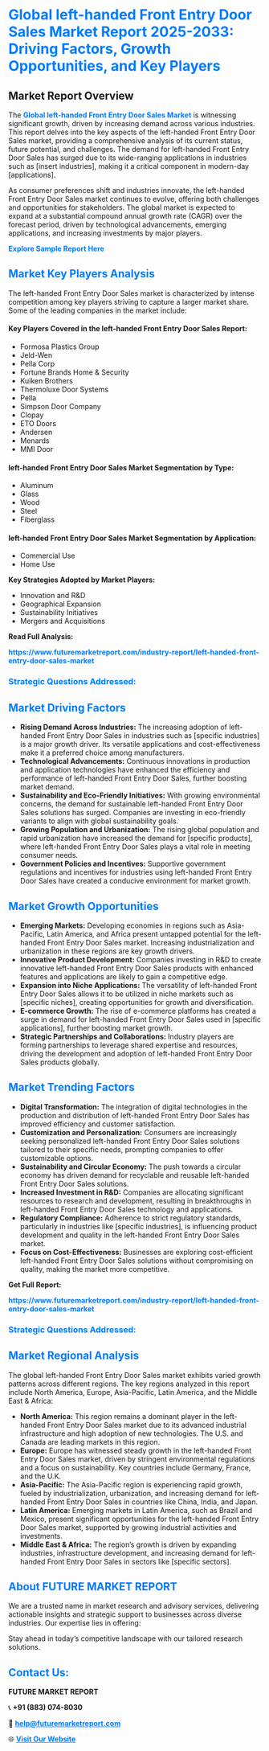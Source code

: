 <h1 style="color: #007BFF;">Global left-handed Front Entry Door Sales Market Report 2025-2033: Driving Factors, Growth Opportunities, and Key Players</h1>

<section id="overview">
<h2>Market Report Overview</h2>
<p>The <a href="https://www.futuremarketreport.com/industry-report/left-handed-front-entry-door-sales-market" style="color: #007BFF; text-decoration: none;"><strong>Global left-handed Front Entry Door Sales Market</strong></a> is witnessing significant growth, driven by increasing demand across various industries. This report delves into the key aspects of the left-handed Front Entry Door Sales market, providing a comprehensive analysis of its current status, future potential, and challenges. The demand for left-handed Front Entry Door Sales has surged due to its wide-ranging applications in industries such as [insert industries], making it a critical component in modern-day [applications].</p>
<p>As consumer preferences shift and industries innovate, the left-handed Front Entry Door Sales market continues to evolve, offering both challenges and opportunities for stakeholders. The global market is expected to expand at a substantial compound annual growth rate (CAGR) over the forecast period, driven by technological advancements, emerging applications, and increasing investments by major players.</p>
</section>

<section id="overview">
<p><a href="https://www.futuremarketreport.com/request-sample/reportId=109231" style="color: #007BFF; text-decoration: none;"><strong>Explore Sample Report Here</strong></a></p>
</section>

<section id="key-players">
<h2 style="color: #007BFF;">Market Key Players Analysis</h2>
<p>The left-handed Front Entry Door Sales market is characterized by intense competition among key players striving to capture a larger market share. Some of the leading companies in the market include:</p>
<h4>Key Players Covered in the left-handed Front Entry Door Sales Report:</h4>
<ul><li>Formosa Plastics Group</li><li>Jeld-Wen</li><li>Pella Corp</li><li>Fortune Brands Home &amp; Security</li><li>Kuiken Brothers</li><li>Thermoluxe Door Systems</li><li>Pella</li><li>Simpson Door Company</li><li>Clopay</li><li>ETO Doors</li><li>Andersen</li><li>Menards</li><li>MMI Door</li></ul>
<h4>left-handed Front Entry Door Sales Market Segmentation by Type:</h4>
<ul><li>Aluminum</li><li>Glass</li><li>Wood</li><li>Steel</li><li>Fiberglass</li></ul>

<h4>left-handed Front Entry Door Sales Market Segmentation by Application:</h4>
<ul><li>Commercial Use</li><li>Home Use</li></ul>
<p><strong>Key Strategies Adopted by Market Players:</strong></p>
<ul>
<li>Innovation and R&D</li>
<li>Geographical Expansion</li>
<li>Sustainability Initiatives</li>
<li>Mergers and Acquisitions</li>
</ul>
</section>

<section>
<p><strong>Read Full Analysis: </strong></p><a href="https://www.futuremarketreport.com/industry-report/left-handed-front-entry-door-sales-market" style="color: #007BFF; text-decoration: none;"><strong>https://www.futuremarketreport.com/industry-report/left-handed-front-entry-door-sales-market</strong></a>
<h3 style="color: #007BFF;">Strategic Questions Addressed:</h3>
</section>

<section id="driving-factors">
<h2 style="color: #007BFF;">Market Driving Factors</h2>
<ul>
<li><strong>Rising Demand Across Industries:</strong> The increasing adoption of left-handed Front Entry Door Sales in industries such as [specific industries] is a major growth driver. Its versatile applications and cost-effectiveness make it a preferred choice among manufacturers.</li>
<li><strong>Technological Advancements:</strong> Continuous innovations in production and application technologies have enhanced the efficiency and performance of left-handed Front Entry Door Sales, further boosting market demand.</li>
<li><strong>Sustainability and Eco-Friendly Initiatives:</strong> With growing environmental concerns, the demand for sustainable left-handed Front Entry Door Sales solutions has surged. Companies are investing in eco-friendly variants to align with global sustainability goals.</li>
<li><strong>Growing Population and Urbanization:</strong> The rising global population and rapid urbanization have increased the demand for [specific products], where left-handed Front Entry Door Sales plays a vital role in meeting consumer needs.</li>
<li><strong>Government Policies and Incentives:</strong> Supportive government regulations and incentives for industries using left-handed Front Entry Door Sales have created a conducive environment for market growth.</li>
</ul>
</section>

<section id="growth-opportunities">
<h2 style="color: #007BFF;">Market Growth Opportunities</h2>
<ul>
<li><strong>Emerging Markets:</strong> Developing economies in regions such as Asia-Pacific, Latin America, and Africa present untapped potential for the left-handed Front Entry Door Sales market. Increasing industrialization and urbanization in these regions are key growth drivers.</li>
<li><strong>Innovative Product Development:</strong> Companies investing in R&D to create innovative left-handed Front Entry Door Sales products with enhanced features and applications are likely to gain a competitive edge.</li>
<li><strong>Expansion into Niche Applications:</strong> The versatility of left-handed Front Entry Door Sales allows it to be utilized in niche markets such as [specific niches], creating opportunities for growth and diversification.</li>
<li><strong>E-commerce Growth:</strong> The rise of e-commerce platforms has created a surge in demand for left-handed Front Entry Door Sales used in [specific applications], further boosting market growth.</li>
<li><strong>Strategic Partnerships and Collaborations:</strong> Industry players are forming partnerships to leverage shared expertise and resources, driving the development and adoption of left-handed Front Entry Door Sales products globally.</li>
</ul>
</section>

<section id="trending-factors">
<h2 style="color: #007BFF;">Market Trending Factors</h2>
<ul>
<li><strong>Digital Transformation:</strong> The integration of digital technologies in the production and distribution of left-handed Front Entry Door Sales has improved efficiency and customer satisfaction.</li>
<li><strong>Customization and Personalization:</strong> Consumers are increasingly seeking personalized left-handed Front Entry Door Sales solutions tailored to their specific needs, prompting companies to offer customizable options.</li>
<li><strong>Sustainability and Circular Economy:</strong> The push towards a circular economy has driven demand for recyclable and reusable left-handed Front Entry Door Sales solutions.</li>
<li><strong>Increased Investment in R&D:</strong> Companies are allocating significant resources to research and development, resulting in breakthroughs in left-handed Front Entry Door Sales technology and applications.</li>
<li><strong>Regulatory Compliance:</strong> Adherence to strict regulatory standards, particularly in industries like [specific industries], is influencing product development and quality in the left-handed Front Entry Door Sales market.</li>
<li><strong>Focus on Cost-Effectiveness:</strong> Businesses are exploring cost-efficient left-handed Front Entry Door Sales solutions without compromising on quality, making the market more competitive.</li>
</ul>
</section>

<section>
<p><strong>Get Full Report: </strong></p><a href="https://www.futuremarketreport.com/industry-report/left-handed-front-entry-door-sales-market" style="color: #007BFF; text-decoration: none;"><strong>https://www.futuremarketreport.com/industry-report/left-handed-front-entry-door-sales-market</strong></a>
<h3 style="color: #007BFF;">Strategic Questions Addressed:</h3>
</section>


<section id="regional-analysis">
<h2 style="color: #007BFF;">Market Regional Analysis</h2>
<p>The global left-handed Front Entry Door Sales market exhibits varied growth patterns across different regions. The key regions analyzed in this report include North America, Europe, Asia-Pacific, Latin America, and the Middle East & Africa:</p>
<ul>
<li><strong>North America:</strong> This region remains a dominant player in the left-handed Front Entry Door Sales market due to its advanced industrial infrastructure and high adoption of new technologies. The U.S. and Canada are leading markets in this region.</li>
<li><strong>Europe:</strong> Europe has witnessed steady growth in the left-handed Front Entry Door Sales market, driven by stringent environmental regulations and a focus on sustainability. Key countries include Germany, France, and the U.K.</li>
<li><strong>Asia-Pacific:</strong> The Asia-Pacific region is experiencing rapid growth, fueled by industrialization, urbanization, and increasing demand for left-handed Front Entry Door Sales in countries like China, India, and Japan.</li>
<li><strong>Latin America:</strong> Emerging markets in Latin America, such as Brazil and Mexico, present significant opportunities for the left-handed Front Entry Door Sales market, supported by growing industrial activities and investments.</li>
<li><strong>Middle East & Africa:</strong> The region’s growth is driven by expanding industries, infrastructure development, and increasing demand for left-handed Front Entry Door Sales in sectors like [specific sectors].</li>
</ul>
</section>

<footer>
<h2 style="color: #007BFF;">About FUTURE MARKET REPORT</h2>
<p>We are a trusted name in market research and advisory services, delivering actionable insights and strategic support to businesses across diverse industries. Our expertise lies in offering:</p>

<p>Stay ahead in today’s competitive landscape with our tailored research solutions.</p>

<h2 style="color: #007BFF;">Contact Us:</h2>
<p><strong>FUTURE MARKET REPORT</strong></p>
<p>📞 <strong>+91 (883) 074-8030</strong></p>
<p>📧 <strong><a href="mailto:help@futuremarketreport.com" style="color: #007BFF;">help@futuremarketreport.com</a></strong></p>
<p>🌐 <strong><a href="https://www.futuremarketreport.com/" style="color: #007BFF;">Visit Our Website</a></strong></p>
</footer>